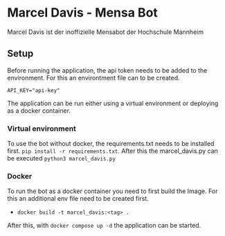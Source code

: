 # Marcel Davis - Mensa Bot

Marcel Davis ist der inoffizielle Mensabot der Hochschule Mannheim

## Setup

Before running the application, the api token needs to be added to the environment. For this an environtment file can to be created.

```.env
API_KEY="api-key"
```

The application can be run either using a virtual environment or deploying as a docker container. 

### Virtual environment

To use the bot without docker, the requirements.txt needs to be installed first. ```pip install -r requirements.txt```. After this the marcel_davis.py can be executed ```python3 marcel_davis.py```

### Docker

To run the bot as a docker container you need to first build the Image. For this an additional env file need to be created first.

- ```docker build -t marcel_davis:<tag> .```

After this, with ```docker compose up -d``` the application can be started.
